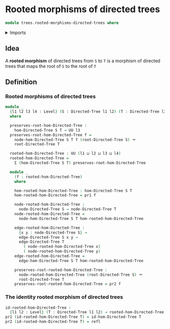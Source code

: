 # Rooted morphisms of directed trees

```agda
module trees.rooted-morphisms-directed-trees where
```

<details><summary>Imports</summary>

```agda
open import foundation.dependent-pair-types
open import foundation.identity-types
open import foundation.universe-levels

open import trees.directed-trees
open import trees.morphisms-directed-trees
```

</details>

## Idea

A **rooted morphism** of directed trees from `S` to `T` is a morphism of
directed trees that maps the root of `S` to the root of `T`

## Definition

### Rooted morphisms of directed trees

```agda
module _
  {l1 l2 l3 l4 : Level} (S : Directed-Tree l1 l2) (T : Directed-Tree l3 l4)
  where

  preserves-root-hom-Directed-Tree :
    hom-Directed-Tree S T → UU l3
  preserves-root-hom-Directed-Tree f =
    node-hom-Directed-Tree S T f (root-Directed-Tree S) ＝
    root-Directed-Tree T

  rooted-hom-Directed-Tree : UU (l1 ⊔ l2 ⊔ l3 ⊔ l4)
  rooted-hom-Directed-Tree =
    Σ (hom-Directed-Tree S T) preserves-root-hom-Directed-Tree

  module _
    (f : rooted-hom-Directed-Tree)
    where

    hom-rooted-hom-Directed-Tree : hom-Directed-Tree S T
    hom-rooted-hom-Directed-Tree = pr1 f

    node-rooted-hom-Directed-Tree :
      node-Directed-Tree S → node-Directed-Tree T
    node-rooted-hom-Directed-Tree =
      node-hom-Directed-Tree S T hom-rooted-hom-Directed-Tree

    edge-rooted-hom-Directed-Tree :
      {x y : node-Directed-Tree S} →
      edge-Directed-Tree S x y →
      edge-Directed-Tree T
        ( node-rooted-hom-Directed-Tree x)
        ( node-rooted-hom-Directed-Tree y)
    edge-rooted-hom-Directed-Tree =
      edge-hom-Directed-Tree S T hom-rooted-hom-Directed-Tree

    preserves-root-rooted-hom-Directed-Tree :
      node-rooted-hom-Directed-Tree (root-Directed-Tree S) ＝
      root-Directed-Tree T
    preserves-root-rooted-hom-Directed-Tree = pr2 f
```

### The identity rooted morphism of directed trees

```agda
id-rooted-hom-Directed-Tree :
  {l1 l2 : Level} (T : Directed-Tree l1 l2) → rooted-hom-Directed-Tree T T
pr1 (id-rooted-hom-Directed-Tree T) = id-hom-Directed-Tree T
pr2 (id-rooted-hom-Directed-Tree T) = refl
```
